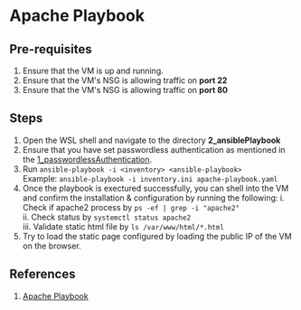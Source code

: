 # Apache Playbook

## Pre-requisites

1. Ensure that the VM is up and running.
2. Ensure that the VM's NSG is allowing traffic on **port 22**
3. Ensure that the VM's NSG is allowing traffic on **port 80**

## Steps

1. Open the WSL shell and navigate to the directory **2_ansiblePlaybook**
2. Ensure that you have set passwordless authentication as mentioned in the [1_passwordlessAuthentication](https://github.com/darkhorse1998/ansible/tree/main/1_passwordlessAuthentication).
3. Run `ansible-playbook -i <inventory> <ansible-playbook>` \
Example: `ansible-playbook -i inventory.ini apache-playbook.yaml`
4. Once the playbook is exectured successfully, you can shell into the VM and confirm the installation & configuration by running the following:
   i. Check if apache2 process by `ps -ef | grep -i "apache2"` \
   ii. Check status by `systemctl status apache2` \
   iii. Validate static html file by `ls /var/www/html/*.html`
5. Try to load the static page configured by loading the public IP of the VM on the browser.

## References

1. [Apache Playbook](https://www.youtube.com/watch?v=lQqFN1Bt0UQ&list=PLdpzxOOAlwvLxd5nmtmORCmhD5jkrNbuE&index=4)